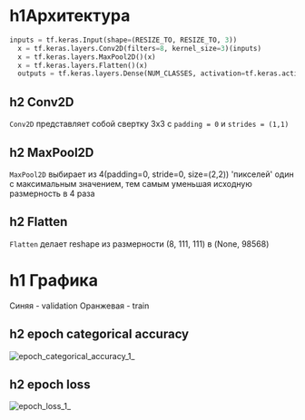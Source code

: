 # h1Архитектура
```python 
inputs = tf.keras.Input(shape=(RESIZE_TO, RESIZE_TO, 3))
  x = tf.keras.layers.Conv2D(filters=8, kernel_size=3)(inputs)
  x = tf.keras.layers.MaxPool2D()(x)
  x = tf.keras.layers.Flatten()(x)
  outputs = tf.keras.layers.Dense(NUM_CLASSES, activation=tf.keras.activations.softmax)(x)
```
## h2 Conv2D
```Conv2D``` представляет собой свертку 3х3 с ```padding = 0``` и ```strides = (1,1)```
## h2 MaxPool2D
```MaxPool2D``` выбирает из 4(padding=0, stride=0, size=(2,2)) 'пикселей' один с максимальным значением, тем самым уменьшая исходную размерность в 4 раза
## h2 Flatten
```Flatten``` делает reshape из размерности (8, 111, 111) в (None, 98568)
# h1 Графика
Синяя - validation
Оранжевая - train
## h2 epoch categorical accuracy
![epoch_categorical_accuracy_1_](https://user-images.githubusercontent.com/61012068/110214611-719a0900-7eb6-11eb-94e9-92f996a417a2.jpg)
## h2 epoch loss
![epoch_loss_1_](https://user-images.githubusercontent.com/61012068/110214616-78c11700-7eb6-11eb-81d0-7595447c5c91.jpg)


